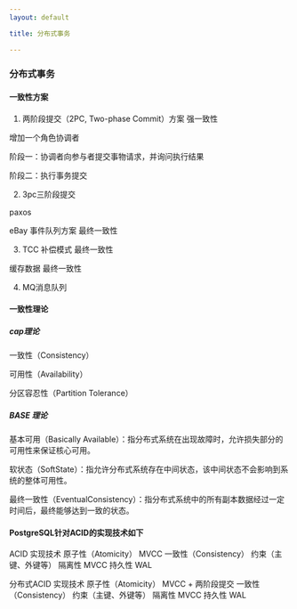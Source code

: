 ```yaml
---
layout: default

title: 分布式事务

---
```


### 分布式事务

#### 一致性方案
1. 两阶段提交（2PC, Two-phase Commit）方案 强一致性

增加一个角色协调者

阶段一：协调者向参与者提交事物请求，并询问执行结果

阶段二：执行事务提交



2. 3pc三阶段提交

paxos

eBay 事件队列方案 最终一致性

3. TCC 补偿模式  最终一致性

缓存数据 最终一致性

4. MQ消息队列

#### 一致性理论

##### cap理论
一致性（Consistency）

可用性（Availability）

分区容忍性（Partition Tolerance）

##### BASE 理论

基本可用（Basically Available）：指分布式系统在出现故障时，允许损失部分的可用性来保证核心可用。

软状态（SoftState）：指允许分布式系统存在中间状态，该中间状态不会影响到系统的整体可用性。

最终一致性（EventualConsistency）：指分布式系统中的所有副本数据经过一定时间后，最终能够达到一致的状态。

#### PostgreSQL针对ACID的实现技术如下

ACID	实现技术
原子性（Atomicity）	MVCC
一致性（Consistency）	约束（主键、外键等）
隔离性	MVCC
持久性	WAL

分布式ACID	实现技术
原子性（Atomicity）	MVCC + 两阶段提交
一致性（Consistency）	约束（主键、外键等）
隔离性	MVCC
持久性	WAL



